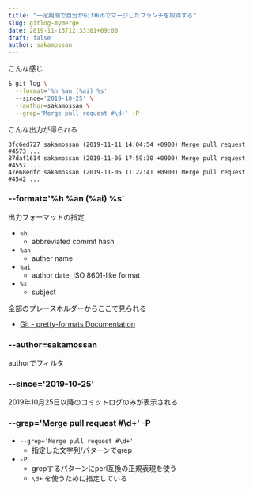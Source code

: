 ```yaml
---
title: "一定期間で自分がGitHubでマージしたブランチを取得する"
slug: gitlog-mymerge
date: 2019-11-13T12:33:01+09:00
draft: false
author: sakamossan
---
```


こんな感じ

```bash
$ git log \
  --format='%h %an (%ai) %s' 
  --since='2019-10-25' \
  --author=sakamossan \
  --grep='Merge pull request #\d+' -P
```

こんな出力が得られる

```
3fc6ed727 sakamossan (2019-11-11 14:04:54 +0900) Merge pull request #4573 ...
87daf1614 sakamossan (2019-11-06 17:59:30 +0900) Merge pull request #4557 ...
47e68edfc sakamossan (2019-11-06 11:22:41 +0900) Merge pull request #4542 ...
```


### --format='%h %an (%ai) %s'

出力フォーマットの指定

- `%h`
  - abbreviated commit hash
- `%an`
  - auther name
- `%ai`
  - author date, ISO 8601-like format
- `%s`
  - subject 

全部のプレースホルダーからここで見られる

- [Git - pretty-formats Documentation](https://git-scm.com/docs/pretty-formats)


### --author=sakamossan

authorでフィルタ

### --since='2019-10-25'

2019年10月25日以降のコミットログのみが表示される


### --grep='Merge pull request #\d+' -P

- `--grep='Merge pull request #\d+'`
  - 指定した文字列/パターンでgrep
- `-P`
  - grepするパターンにperl互換の正規表現を使う
  - `\d+` を使うために指定している
